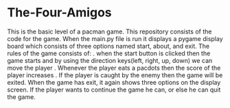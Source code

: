 # The-Four-Amigos
This is the basic level of a pacman game. This repository consists of the code for the game.
When the main.py file is run it displays a pygame display board which consists of three options named start, about, and exit.
The rules of the game consists of:
. when the start button is clicked then the game starts and by using the direction keys(left, right, up, down) we can move the player
. Whenever the player eats a pacdots then the score of the player increases
. If the player is caught by the enemy then the game will be exited.
When the game has exit, it again shows three options on the display screen.
If the player wants to continue the game he can, or else he can quit the game.
